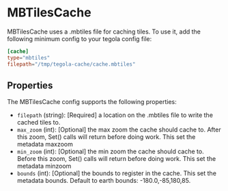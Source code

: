 # MBTilesCache

MBTilesCache uses a .mbtiles file for caching tiles. To use it, add the following minimum config to your tegola config file:

```toml
[cache]
type="mbtiles"
filepath="/tmp/tegola-cache/cache.mbtiles"
```

## Properties
The MBTilesCache config supports the following properties:

- `filepath` (string): [Required] a location on the .mbtiles file to write the cached tiles to.
- `max_zoom` (int): [Optional] the max zoom the cache should cache to. After this zoom, Set() calls will return before doing work. This set the metadata maxzoom
- `min_zoom` (int): [Optional] the min zoom the cache should cache to. Before this zoom, Set() calls will return before doing work. This set the metadata minzoom
- `bounds` (int): [Optional] the bounds to register in the cache. This set the metadata bounds. Default to earth bounds: -180.0,-85,180,85.
